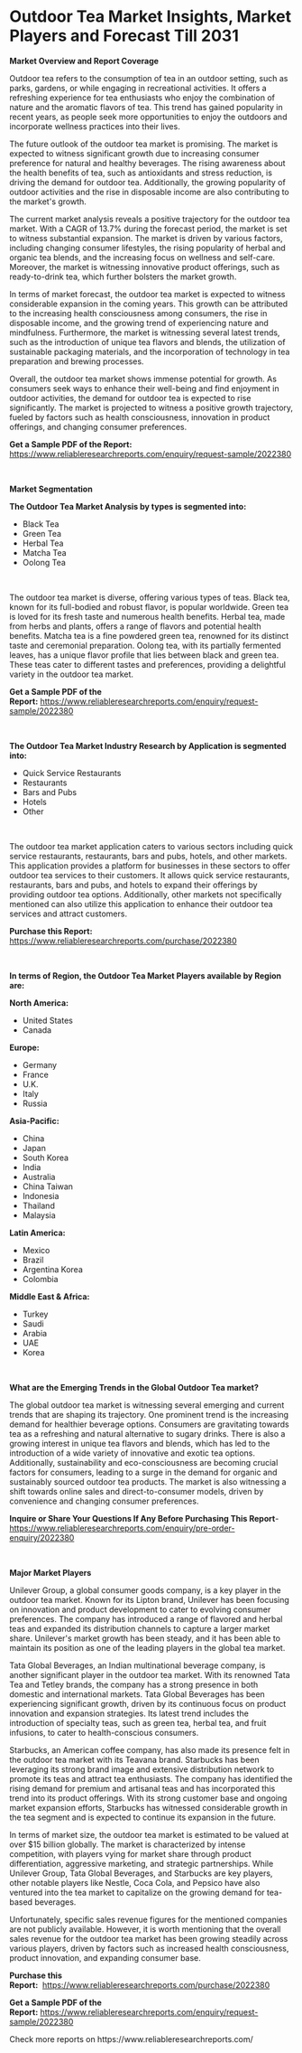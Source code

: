 <p><h1>Outdoor Tea Market Insights, Market Players and Forecast Till 2031</h1></p><p><strong>Market Overview and Report Coverage</strong></p>
<p><p>Outdoor tea refers to the consumption of tea in an outdoor setting, such as parks, gardens, or while engaging in recreational activities. It offers a refreshing experience for tea enthusiasts who enjoy the combination of nature and the aromatic flavors of tea. This trend has gained popularity in recent years, as people seek more opportunities to enjoy the outdoors and incorporate wellness practices into their lives.</p><p>The future outlook of the outdoor tea market is promising. The market is expected to witness significant growth due to increasing consumer preference for natural and healthy beverages. The rising awareness about the health benefits of tea, such as antioxidants and stress reduction, is driving the demand for outdoor tea. Additionally, the growing popularity of outdoor activities and the rise in disposable income are also contributing to the market's growth.</p><p>The current market analysis reveals a positive trajectory for the outdoor tea market. With a CAGR of 13.7% during the forecast period, the market is set to witness substantial expansion. The market is driven by various factors, including changing consumer lifestyles, the rising popularity of herbal and organic tea blends, and the increasing focus on wellness and self-care. Moreover, the market is witnessing innovative product offerings, such as ready-to-drink tea, which further bolsters the market growth.</p><p>In terms of market forecast, the outdoor tea market is expected to witness considerable expansion in the coming years. This growth can be attributed to the increasing health consciousness among consumers, the rise in disposable income, and the growing trend of experiencing nature and mindfulness. Furthermore, the market is witnessing several latest trends, such as the introduction of unique tea flavors and blends, the utilization of sustainable packaging materials, and the incorporation of technology in tea preparation and brewing processes.</p><p>Overall, the outdoor tea market shows immense potential for growth. As consumers seek ways to enhance their well-being and find enjoyment in outdoor activities, the demand for outdoor tea is expected to rise significantly. The market is projected to witness a positive growth trajectory, fueled by factors such as health consciousness, innovation in product offerings, and changing consumer preferences.</p></p>
<p><strong>Get a Sample PDF of the Report:</strong> <a href="https://www.reliableresearchreports.com/enquiry/request-sample/2022380">https://www.reliableresearchreports.com/enquiry/request-sample/2022380</a></p>
<p>&nbsp;</p>
<p><strong>Market Segmentation</strong></p>
<p><strong>The Outdoor Tea Market Analysis by types is segmented into:</strong></p>
<p><ul><li>Black Tea</li><li>Green Tea</li><li>Herbal Tea</li><li>Matcha Tea</li><li>Oolong Tea</li></ul></p>
<p>&nbsp;</p>
<p><p>The outdoor tea market is diverse, offering various types of teas. Black tea, known for its full-bodied and robust flavor, is popular worldwide. Green tea is loved for its fresh taste and numerous health benefits. Herbal tea, made from herbs and plants, offers a range of flavors and potential health benefits. Matcha tea is a fine powdered green tea, renowned for its distinct taste and ceremonial preparation. Oolong tea, with its partially fermented leaves, has a unique flavor profile that lies between black and green tea. These teas cater to different tastes and preferences, providing a delightful variety in the outdoor tea market.</p></p>
<p><strong>Get a Sample PDF of the Report:</strong>&nbsp;<a href="https://www.reliableresearchreports.com/enquiry/request-sample/2022380">https://www.reliableresearchreports.com/enquiry/request-sample/2022380</a></p>
<p>&nbsp;</p>
<p><strong>The Outdoor Tea Market Industry Research by Application is segmented into:</strong></p>
<p><ul><li>Quick Service Restaurants</li><li>Restaurants</li><li>Bars and Pubs</li><li>Hotels</li><li>Other</li></ul></p>
<p>&nbsp;</p>
<p><p>The outdoor tea market application caters to various sectors including quick service restaurants, restaurants, bars and pubs, hotels, and other markets. This application provides a platform for businesses in these sectors to offer outdoor tea services to their customers. It allows quick service restaurants, restaurants, bars and pubs, and hotels to expand their offerings by providing outdoor tea options. Additionally, other markets not specifically mentioned can also utilize this application to enhance their outdoor tea services and attract customers.</p></p>
<p><strong>Purchase this Report:</strong>&nbsp; <a href="https://www.reliableresearchreports.com/purchase/2022380">https://www.reliableresearchreports.com/purchase/2022380</a></p>
<p>&nbsp;</p>
<p><strong>In terms of Region, the Outdoor Tea Market Players available by Region are:</strong></p>
<p>
    <p> <strong> North America: </strong>
        <ul>
            <li>United States</li>
            <li>Canada</li>
        </ul>
        </p> 
    <p> <strong> Europe: </strong>
        <ul>
            <li>Germany</li>
            <li>France</li>
            <li>U.K.</li>
            <li>Italy</li>
            <li>Russia</li>
        </ul>
        </p> 
    <p> <strong> Asia-Pacific: </strong>
        <ul>
            <li>China</li>
            <li>Japan</li>
            <li>South Korea</li>
            <li>India</li>
            <li>Australia</li>
            <li>China Taiwan</li>
            <li>Indonesia</li>
            <li>Thailand</li>
            <li>Malaysia</li>
        </ul>
        </p> 
    <p> <strong> Latin America: </strong>
        <ul>
            <li>Mexico</li>
            <li>Brazil</li>
            <li>Argentina Korea</li>
            <li>Colombia</li>
        </ul>
        </p> 
    <p> <strong> Middle East & Africa: </strong>
        <ul>
            <li>Turkey</li>
            <li>Saudi</li>
            <li>Arabia</li>
            <li>UAE</li>
            <li>Korea</li>
        </ul>
    </p>
    </p>
<p>&nbsp;</p>
<p><strong>What are the Emerging Trends in the Global Outdoor Tea market?</strong></p>
<p><p>The global outdoor tea market is witnessing several emerging and current trends that are shaping its trajectory. One prominent trend is the increasing demand for healthier beverage options. Consumers are gravitating towards tea as a refreshing and natural alternative to sugary drinks. There is also a growing interest in unique tea flavors and blends, which has led to the introduction of a wide variety of innovative and exotic tea options. Additionally, sustainability and eco-consciousness are becoming crucial factors for consumers, leading to a surge in the demand for organic and sustainably sourced outdoor tea products. The market is also witnessing a shift towards online sales and direct-to-consumer models, driven by convenience and changing consumer preferences.</p></p>
<p><strong>Inquire or Share Your Questions If Any Before Purchasing This Report</strong>- <a href="https://www.reliableresearchreports.com/enquiry/pre-order-enquiry/2022380">https://www.reliableresearchreports.com/enquiry/pre-order-enquiry/2022380</a></p>
<p>&nbsp;</p>
<p><strong>Major Market Players</strong></p>
<p><p>Unilever Group, a global consumer goods company, is a key player in the outdoor tea market. Known for its Lipton brand, Unilever has been focusing on innovation and product development to cater to evolving consumer preferences. The company has introduced a range of flavored and herbal teas and expanded its distribution channels to capture a larger market share. Unilever's market growth has been steady, and it has been able to maintain its position as one of the leading players in the global tea market.</p><p>Tata Global Beverages, an Indian multinational beverage company, is another significant player in the outdoor tea market. With its renowned Tata Tea and Tetley brands, the company has a strong presence in both domestic and international markets. Tata Global Beverages has been experiencing significant growth, driven by its continuous focus on product innovation and expansion strategies. Its latest trend includes the introduction of specialty teas, such as green tea, herbal tea, and fruit infusions, to cater to health-conscious consumers.</p><p>Starbucks, an American coffee company, has also made its presence felt in the outdoor tea market with its Teavana brand. Starbucks has been leveraging its strong brand image and extensive distribution network to promote its teas and attract tea enthusiasts. The company has identified the rising demand for premium and artisanal teas and has incorporated this trend into its product offerings. With its strong customer base and ongoing market expansion efforts, Starbucks has witnessed considerable growth in the tea segment and is expected to continue its expansion in the future.</p><p>In terms of market size, the outdoor tea market is estimated to be valued at over $15 billion globally. The market is characterized by intense competition, with players vying for market share through product differentiation, aggressive marketing, and strategic partnerships. While Unilever Group, Tata Global Beverages, and Starbucks are key players, other notable players like Nestle, Coca Cola, and Pepsico have also ventured into the tea market to capitalize on the growing demand for tea-based beverages.</p><p>Unfortunately, specific sales revenue figures for the mentioned companies are not publicly available. However, it is worth mentioning that the overall sales revenue for the outdoor tea market has been growing steadily across various players, driven by factors such as increased health consciousness, product innovation, and expanding consumer base.</p></p>
<p><strong>Purchase this Report:</strong>&nbsp;&nbsp;<a href="https://www.reliableresearchreports.com/purchase/2022380">https://www.reliableresearchreports.com/purchase/2022380</a></p>
<p></p>
<p><strong>Get a Sample PDF of the Report:</strong>&nbsp;<a href="https://www.reliableresearchreports.com/enquiry/request-sample/2022380">https://www.reliableresearchreports.com/enquiry/request-sample/2022380</a></p>
<p>Check more reports on https://www.reliableresearchreports.com/</p>